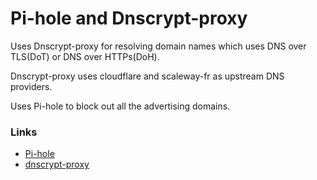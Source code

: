 # Pi-hole and Dnscrypt-proxy

Uses Dnscrypt-proxy for resolving domain names which uses DNS over TLS(DoT) or DNS over HTTPs(DoH).

Dnscrypt-proxy uses cloudflare and scaleway-fr as upstream DNS providers.

Uses Pi-hole to block out all the advertising domains.


### Links
* [Pi-hole](https://github.com/pi-hole)
* [dnscrypt-proxy](https://github.com/jedisct1/dnscrypt-proxy)